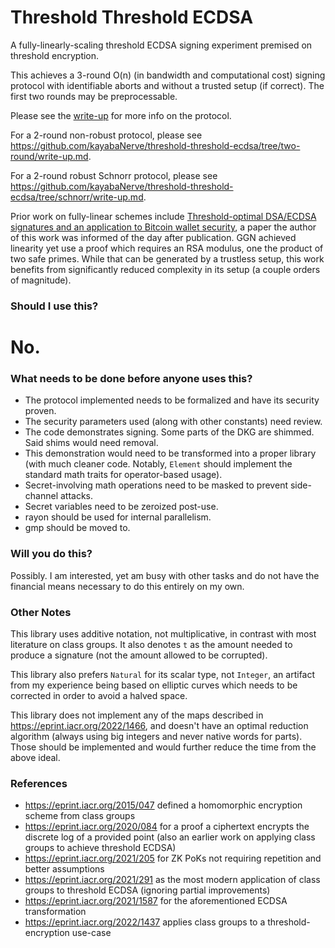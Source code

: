 # Threshold Threshold ECDSA

A fully-linearly-scaling threshold ECDSA signing experiment premised on
threshold encryption.

This achieves a 3-round O(n) (in bandwidth and computational cost) signing
protocol with identifiable aborts and without a trusted setup (if correct). The
first two rounds may be preprocessable.

Please see the [write-up](./write-up.md) for more info on the protocol.

For a 2-round non-robust protocol, please see
https://github.com/kayabaNerve/threshold-threshold-ecdsa/tree/two-round/write-up.md.

For a 2-round robust Schnorr protocol, please see
https://github.com/kayabaNerve/threshold-threshold-ecdsa/tree/schnorr/write-up.md.

Prior work on fully-linear schemes include
[Threshold-optimal DSA/ECDSA signatures and an application to Bitcoin wallet security](https://eprint.iacr.org/2016/013),
a paper the author of this work was informed of the day after publication. GGN
achieved linearity yet use a proof which requires an RSA modulus, one the
product of two safe primes. While that can be generated by a trustless setup,
this work benefits from significantly reduced complexity in its setup (a couple
orders of magnitude).

### Should I use this?

# No.

### What needs to be done before anyone uses this?

- The protocol implemented needs to be formalized and have its security proven.
- The security parameters used (along with other constants) need review.
- The code demonstrates signing. Some parts of the DKG are shimmed. Said shims
  would need removal.
- This demonstration would need to be transformed into a proper library (with
  much cleaner code. Notably, `Element` should implement the standard math
  traits for operator-based usage).
- Secret-involving math operations need to be masked to prevent side-channel
  attacks.
- Secret variables need to be zeroized post-use.
- rayon should be used for internal parallelism.
- gmp should be moved to.

### Will you do this?

Possibly. I am interested, yet am busy with other tasks and do not have the
financial means necessary to do this entirely on my own.

### Other Notes

This library uses additive notation, not multiplicative, in contrast with most
literature on class groups. It also denotes `t` as the amount needed to produce
a signature (not the amount allowed to be corrupted).

This library also prefers `Natural` for its scalar type, not `Integer`, an
artifact from my experience being based on elliptic curves which needs to be
corrected in order to avoid a halved space.

This library does not implement any of the maps described in
https://eprint.iacr.org/2022/1466, and doesn't have an optimal reduction
algorithm (always using big integers and never native words for parts). Those
should be implemented and would further reduce the time from the above ideal.

### References

- https://eprint.iacr.org/2015/047 defined a homomorphic encryption scheme from
  class groups
- https://eprint.iacr.org/2020/084 for a proof a ciphertext encrypts the
  discrete log of a provided point (also an earlier work on applying class
  groups to achieve threshold ECDSA)
- https://eprint.iacr.org/2021/205 for ZK PoKs not requiring repetition and
  better assumptions
- https://eprint.iacr.org/2021/291 as the most modern application of class
  groups to threshold ECDSA (ignoring partial improvements)
- https://eprint.iacr.org/2021/1587 for the aforementioned ECDSA transformation
- https://eprint.iacr.org/2022/1437 applies class groups to a
  threshold-encryption use-case
